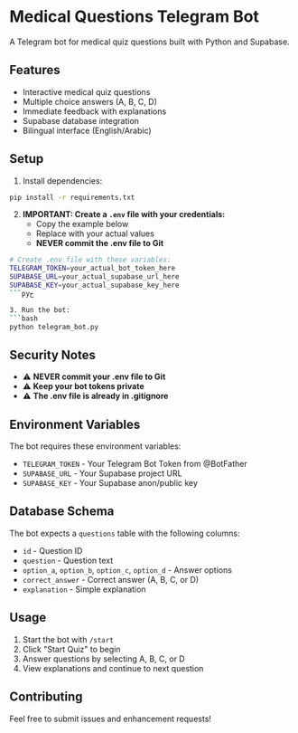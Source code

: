 # Medical Questions Telegram Bot

A Telegram bot for medical quiz questions built with Python and Supabase.

## Features

- Interactive medical quiz questions
- Multiple choice answers (A, B, C, D)
- Immediate feedback with explanations
- Supabase database integration
- Bilingual interface (English/Arabic)

## Setup

1. Install dependencies:
```bash
pip install -r requirements.txt
```

2. **IMPORTANT: Create a `.env` file with your credentials:**
   - Copy the example below
   - Replace with your actual values
   - **NEVER commit the .env file to Git**

```bash
# Create .env file with these variables:
TELEGRAM_TOKEN=your_actual_bot_token_here
SUPABASE_URL=your_actual_supabase_url_here
SUPABASE_KEY=your_actual_supabase_key_here
```pyح

3. Run the bot:
```bash
python telegram_bot.py
```

## Security Notes

- ⚠️ **NEVER commit your .env file to Git**
- ⚠️ **Keep your bot tokens private**
- ⚠️ **The .env file is already in .gitignore**

## Environment Variables

The bot requires these environment variables:
- `TELEGRAM_TOKEN` - Your Telegram Bot Token from @BotFather
- `SUPABASE_URL` - Your Supabase project URL
- `SUPABASE_KEY` - Your Supabase anon/public key

## Database Schema

The bot expects a `questions` table with the following columns:
- `id` - Question ID
- `question` - Question text
- `option_a`, `option_b`, `option_c`, `option_d` - Answer options
- `correct_answer` - Correct answer (A, B, C, or D)
- `explanation` - Simple explanation

## Usage

1. Start the bot with `/start`
2. Click "Start Quiz" to begin
3. Answer questions by selecting A, B, C, or D
4. View explanations and continue to next question

## Contributing

Feel free to submit issues and enhancement requests!
